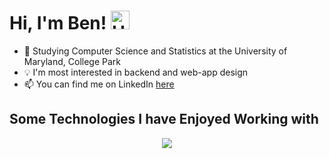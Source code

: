 # Hi, I'm Ben! <img src="https://github.com/TheDudeThatCode/TheDudeThatCode/blob/master/Assets/Hi.gif" alt="Hi!!" width="30px" height="30px">
- 🐢 Studying Computer Science and Statistics at the University of Maryland, College Park
- 💡 I'm most interested in backend and web-app design
- 📫 You can find me on LinkedIn [here](https://www.linkedin.com/in/ben-a-fleming/)

## Some Technologies I have Enjoyed Working with
<p align="center">
  <a href="https://skillicons.dev">
    <img src="https://skillicons.dev/icons?i=git,docker,js,react,flask,py,prisma,linux" />
  </a>
</p>
<!--
**bfleming2/bfleming2** is a ✨ _special_ ✨ repository because its `README.md` (this file) appears on your GitHub profile.

Here are some ideas to get you started:

- 🔭 I’m currently working on ...
- 🌱 I’m currently learning ...
- 👯 I’m looking to collaborate on ...
- 🤔 I’m looking for help with ...
- 💬 Ask me about ...
- 📫 How to reach me: ...
- 😄 Pronouns: ...
- ⚡ Fun fact: ...
-->
